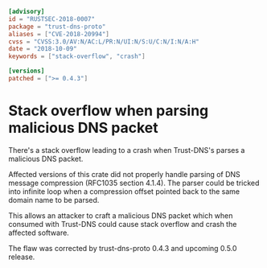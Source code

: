 ```toml
[advisory]
id = "RUSTSEC-2018-0007"
package = "trust-dns-proto"
aliases = ["CVE-2018-20994"]
cvss = "CVSS:3.0/AV:N/AC:L/PR:N/UI:N/S:U/C:N/I:N/A:H"
date = "2018-10-09"
keywords = ["stack-overflow", "crash"]

[versions]
patched = [">= 0.4.3"]
```

# Stack overflow when parsing malicious DNS packet

There's a stack overflow leading to a crash when Trust-DNS's parses a
malicious DNS packet.

Affected versions of this crate did not properly handle parsing of DNS message
compression (RFC1035 section 4.1.4). The parser could be tricked into infinite
loop when a compression offset pointed back to the same domain name to be
parsed.

This allows an attacker to craft a malicious DNS packet which when consumed
with Trust-DNS could cause stack overflow and crash the affected software.

The flaw was corrected by trust-dns-proto 0.4.3 and upcoming 0.5.0 release.
